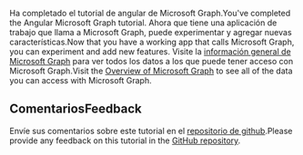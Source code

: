 <!-- markdownlint-disable MD002 MD041 -->

<span data-ttu-id="e0021-101">Ha completado el tutorial de angular de Microsoft Graph.</span><span class="sxs-lookup"><span data-stu-id="e0021-101">You've completed the Angular Microsoft Graph tutorial.</span></span> <span data-ttu-id="e0021-102">Ahora que tiene una aplicación de trabajo que llama a Microsoft Graph, puede experimentar y agregar nuevas características.</span><span class="sxs-lookup"><span data-stu-id="e0021-102">Now that you have a working app that calls Microsoft Graph, you can experiment and add new features.</span></span> <span data-ttu-id="e0021-103">Visite la [información general de Microsoft Graph](/graph/overview) para ver todos los datos a los que puede tener acceso con Microsoft Graph.</span><span class="sxs-lookup"><span data-stu-id="e0021-103">Visit the [Overview of Microsoft Graph](/graph/overview) to see all of the data you can access with Microsoft Graph.</span></span>

## <a name="feedback"></a><span data-ttu-id="e0021-104">Comentarios</span><span class="sxs-lookup"><span data-stu-id="e0021-104">Feedback</span></span>

<span data-ttu-id="e0021-105">Envíe sus comentarios sobre este tutorial en el [repositorio de github](https://github.com/microsoftgraph/msgraph-training-angularspa).</span><span class="sxs-lookup"><span data-stu-id="e0021-105">Please provide any feedback on this tutorial in the [GitHub repository](https://github.com/microsoftgraph/msgraph-training-angularspa).</span></span>